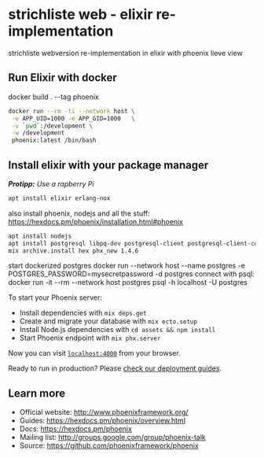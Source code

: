  strichliste web - elixir re-implementation
========================================

strichliste webversion re-implementation in elixir with phoenix lieve view

 Run Elixir with docker
------------------------
docker build . --tag phoenix
```bash
docker run --rm -ti --network host \
 -e APP_UID=1000 -e APP_GID=1000   \
 -v `pwd`:/development \
 -w /development
 phoenix:latest /bin/bash
```

 Install elixir with your package manager
-------------------------
***Protipp:*** *Use a rapberry Pi*

```bash
apt install elixir erlang-nox
```

also install phoenix, nodejs and all the stuff:
https://hexdocs.pm/phoenix/installation.html#phoenix
```bash
apt install nodejs
apt install postgresql libpq-dev postgresql-client postgresql-client-common
mix archive.install hex phx_new 1.4.6
```

start dockerized postgres
docker run --network host --name postgres -e POSTGRES_PASSWORD=mysecretpassword -d postgres
connect with psql:
docker run -it --rm --network host postgres psql -h localhost -U postgres

To start your Phoenix server:

  * Install dependencies with `mix deps.get`
  * Create and migrate your database with `mix ecto.setup`
  * Install Node.js dependencies with `cd assets && npm install`
  * Start Phoenix endpoint with `mix phx.server`

Now you can visit [`localhost:4000`](http://localhost:4000) from your browser.

Ready to run in production? Please [check our deployment guides](https://hexdocs.pm/phoenix/deployment.html).

## Learn more

  * Official website: http://www.phoenixframework.org/
  * Guides: https://hexdocs.pm/phoenix/overview.html
  * Docs: https://hexdocs.pm/phoenix
  * Mailing list: http://groups.google.com/group/phoenix-talk
  * Source: https://github.com/phoenixframework/phoenix
